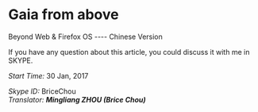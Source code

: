 # Gaia from above
Beyond Web &amp; Firefox OS ---- Chinese Version

If you have any question about this article, you could discuss it with me in SKYPE.

*Start Time:* 30 Jan, 2017  

*Skype ID:* BriceChou  
*Translator:* ***Mingliang ZHOU (Brice Chou)*** 
